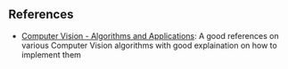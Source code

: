 ## References

- [Computer Vision - Algorithms and Applications](http://szeliski.org/Book/drafts/SzeliskiBook_20100903_draft.pdf): A good references on various Computer Vision algorithms with good explaination on how to implement them
